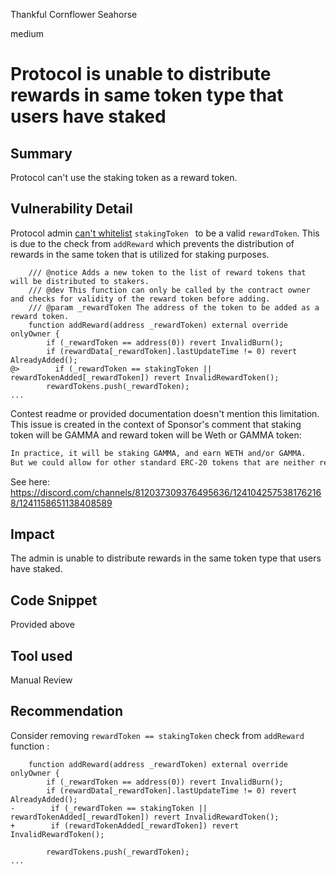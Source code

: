 Thankful Cornflower Seahorse

medium

# Protocol is unable to distribute rewards in same token type that users have staked

## Summary
Protocol can't use the staking token as a reward token.

## Vulnerability Detail
Protocol admin [can't whitelist](https://github.com/sherlock-audit/2024-05-gamma-staking/blob/main/StakingV2/src/Lock.sol#L169-L176) `stakingToken ` to be a valid `rewardToken`. This is due to the  check from `addReward` which prevents the distribution of rewards in the same token that is utilized for staking purposes.

```solidity
    /// @notice Adds a new token to the list of reward tokens that will be distributed to stakers.
    /// @dev This function can only be called by the contract owner and checks for validity of the reward token before adding.
    /// @param _rewardToken The address of the token to be added as a reward token.
    function addReward(address _rewardToken) external override onlyOwner {
        if (_rewardToken == address(0)) revert InvalidBurn();
        if (rewardData[_rewardToken].lastUpdateTime != 0) revert AlreadyAdded();
@>        if (_rewardToken == stakingToken || rewardTokenAdded[_rewardToken]) revert InvalidRewardToken();
        rewardTokens.push(_rewardToken);
...
```
Contest readme or provided documentation doesn't mention this limitation. 
This issue is created in the context of  Sponsor's comment that staking token will be GAMMA and reward token will be Weth or GAMMA token:
```txt
In practice, it will be staking GAMMA, and earn WETH and/or GAMMA.  
But we could allow for other standard ERC-20 tokens that are neither rebasing or fee-on-transfer.
```
See here: https://discord.com/channels/812037309376495636/1241042575381762168/1241158651138408589

## Impact
The admin is unable to distribute rewards in the same token type that users have staked.

## Code Snippet
Provided above

## Tool used

Manual Review

## Recommendation
Consider removing `rewardToken == stakingToken` check from `addReward` function : 

```solidity
    function addReward(address _rewardToken) external override onlyOwner {
        if (_rewardToken == address(0)) revert InvalidBurn();
        if (rewardData[_rewardToken].lastUpdateTime != 0) revert AlreadyAdded();
-        if (_rewardToken == stakingToken || rewardTokenAdded[_rewardToken]) revert InvalidRewardToken();
+        if (rewardTokenAdded[_rewardToken]) revert InvalidRewardToken();

        rewardTokens.push(_rewardToken);
...
```